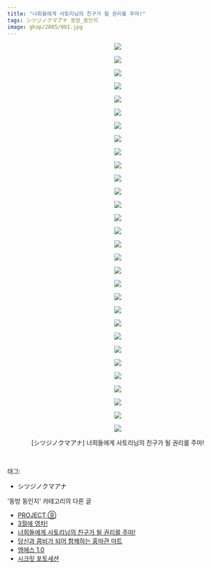 ```yaml
---
title: "너희들에게 사토리님의 친구가 될 권리를 주마!"
tags: シツジノクマアナ 동방_동인지
image: ghap/2805/001.jpg
---
```

<div class="article">
<p style="text-align: center; clear: none; float: none;"><img src="{{ site.nasurl }}/ghap/2805/001.jpg"/></p>
<p style="text-align: center; clear: none; float: none;"><img src="{{ site.nasurl }}/ghap/2805/002.jpg"/></p>
<p style="text-align: center; clear: none; float: none;"><img src="{{ site.nasurl }}/ghap/2805/003.jpg"/></p>
<p style="text-align: center; clear: none; float: none;"><img src="{{ site.nasurl }}/ghap/2805/004.jpg"/></p>
<p style="text-align: center; clear: none; float: none;"><img src="{{ site.nasurl }}/ghap/2805/005.jpg"/></p>
<p style="text-align: center; clear: none; float: none;"><img src="{{ site.nasurl }}/ghap/2805/006.jpg"/></p>
<p style="text-align: center; clear: none; float: none;"><img src="{{ site.nasurl }}/ghap/2805/007.jpg"/></p>
<p style="text-align: center; clear: none; float: none;"><img src="{{ site.nasurl }}/ghap/2805/008.jpg"/></p>
<p style="text-align: center; clear: none; float: none;"><img src="{{ site.nasurl }}/ghap/2805/009.jpg"/></p>
<p style="text-align: center; clear: none; float: none;"><img src="{{ site.nasurl }}/ghap/2805/010.jpg"/></p>
<p style="text-align: center; clear: none; float: none;"><img src="{{ site.nasurl }}/ghap/2805/011.jpg"/></p>
<p style="text-align: center; clear: none; float: none;"><img src="{{ site.nasurl }}/ghap/2805/012.jpg"/></p>
<p style="text-align: center; clear: none; float: none;"><img src="{{ site.nasurl }}/ghap/2805/013.jpg"/></p>
<p style="text-align: center; clear: none; float: none;"><img src="{{ site.nasurl }}/ghap/2805/014.jpg"/></p>
<p style="text-align: center; clear: none; float: none;"><img src="{{ site.nasurl }}/ghap/2805/015.jpg"/></p>
<p style="text-align: center; clear: none; float: none;"><img src="{{ site.nasurl }}/ghap/2805/016.jpg"/></p>
<p style="text-align: center; clear: none; float: none;"><img src="{{ site.nasurl }}/ghap/2805/017.jpg"/></p>
<p style="text-align: center; clear: none; float: none;"><img src="{{ site.nasurl }}/ghap/2805/018.jpg"/></p>
<p style="text-align: center; clear: none; float: none;"><img src="{{ site.nasurl }}/ghap/2805/019.jpg"/></p>
<p style="text-align: center; clear: none; float: none;"><img src="{{ site.nasurl }}/ghap/2805/020.jpg"/></p>
<p style="text-align: center; clear: none; float: none;"><img src="{{ site.nasurl }}/ghap/2805/021.jpg"/></p>
<p style="text-align: center; clear: none; float: none;"><img src="{{ site.nasurl }}/ghap/2805/022.jpg"/></p>
<p style="text-align: center; clear: none; float: none;"><img src="{{ site.nasurl }}/ghap/2805/023.jpg"/></p>
<p style="text-align: center; clear: none; float: none;"><img src="{{ site.nasurl }}/ghap/2805/024.jpg"/></p>
<p style="text-align: center; clear: none; float: none;"><img src="{{ site.nasurl }}/ghap/2805/025.jpg"/></p>
<p style="text-align: center; clear: none; float: none;"><img src="{{ site.nasurl }}/ghap/2805/026.jpg"/></p>
<p style="text-align: center; clear: none; float: none;"><img src="{{ site.nasurl }}/ghap/2805/027.jpg"/></p>
<p style="text-align: center; clear: none; float: none;"><img src="{{ site.nasurl }}/ghap/2805/028.jpg"/></p>
<p style="text-align: center; clear: none; float: none;"><img src="{{ site.nasurl }}/ghap/2805/029.jpg"/></p>
<p style="text-align: center; clear: none; float: none;"><img src="{{ site.nasurl }}/ghap/2805/030.jpg"/></p>
<p style="text-align: center; clear: none; float: none;">[シツジノクマアナ] 너희들에게 사토리님의 친구가 될 권리를 주마!</p>
<p><br/></p>
</div><div class="tagTrail">
<p>태그: </p>
<ul>
<li>シツジノクマアナ</li>
</ul>
</div><div class="another">
<p>'동방 동인지' 카테고리의 다른 글</p>
<ul>
<li><a href="/2016-12-01-ghap_2807">PROJECT ⑨</a></li>
<li><a href="/2016-12-01-ghap_2806">3월에 영차!</a></li>
<li><a href="/2016-12-01-ghap_2805">너희들에게 사토리님의 친구가 될 권리를 주마!</a></li>
<li><a href="/2016-12-01-ghap_2804">당신과 콤비가 되어 함께하는 홍마관 마트</a></li>
<li><a href="/2016-12-01-ghap_2803">엠에스 1.0</a></li>
<li><a href="/2016-12-01-ghap_2802">시크릿 포토세션</a></li>
</ul>
</div><div class="cb_module cb_fluid">
<div class="cb_wrt cb_profile">
</div><!-- commentList close -->
</div>